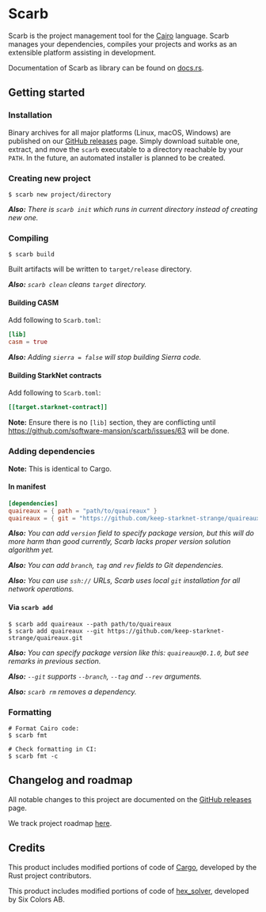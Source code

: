 # Scarb

Scarb is the project management tool for the [Cairo] language.
Scarb manages your dependencies, compiles your projects and works as an extensible platform assisting in development.

Documentation of Scarb as library can be found on [docs.rs](https://docs.rs/scarb).

## Getting started

### Installation

Binary archives for all major platforms (Linux, macOS, Windows) are published on our [GitHub releases] page.
Simply download suitable one, extract, and move the `scarb` executable to a directory reachable by your `PATH`.
In the future, an automated installer is planned to be created.

### Creating new project

```shell
$ scarb new project/directory
```

_**Also:** There is `scarb init` which runs in current directory instead of creating new one._

### Compiling

```shell
$ scarb build
```

Built artifacts will be written to `target/release` directory.

_**Also:** `scarb clean` cleans `target` directory._

#### Building CASM

Add following to `Scarb.toml`:

```toml
[lib]
casm = true
```

_**Also:** Adding `sierra = false` will stop building Sierra code._

#### Building StarkNet contracts

Add following to `Scarb.toml`:

```toml
[[target.starknet-contract]]
```

**Note:** Ensure there is no `[lib]` section, they are conflicting
until https://github.com/software-mansion/scarb/issues/63 will be done.

### Adding dependencies

**Note:** This is identical to Cargo.

#### In manifest

```toml
[dependencies]
quaireaux = { path = "path/to/quaireaux" }
quaireaux = { git = "https://github.com/keep-starknet-strange/quaireaux.git" }
```

_**Also:** You can add `version` field to specify package version, but this will do more harm than good currently, Scarb
lacks proper version solution algorithm yet._

_**Also:** You can add `branch`, `tag` and `rev` fields to Git dependencies._

_**Also:** You can use `ssh://` URLs, Scarb uses local `git` installation for all network operations._

#### Via `scarb add`

```shell
$ scarb add quaireaux --path path/to/quaireaux
$ scarb add quaireaux --git https://github.com/keep-starknet-strange/quaireaux.git
```

_**Also:** You can specify package version like this: `quaireaux@0.1.0`, but see remarks in previous section._

_**Also:** `--git` supports `--branch`, `--tag` and `--rev` arguments._

_**Also:** `scarb rm` removes a dependency._

### Formatting

```shell
# Format Cairo code:
$ scarb fmt

# Check formatting in CI:
$ scarb fmt -c
```

## Changelog and roadmap

All notable changes to this project are documented on the [GitHub releases] page.

We track project roadmap [here](https://github.com/orgs/software-mansion/projects/4/views/1).

## Credits

This product includes modified portions of code of [Cargo], developed by the Rust project contributors.

This product includes modified portions of code of [hex_solver], developed by Six Colors AB.

[Cairo]: https://www.cairo-lang.org/

[Cargo]: https://github.com/rust-lang/cargo

[github releases]: https://github.com/software-mansion/scarb/releases

[hex_solver]: https://github.com/hexpm/hex_solver
